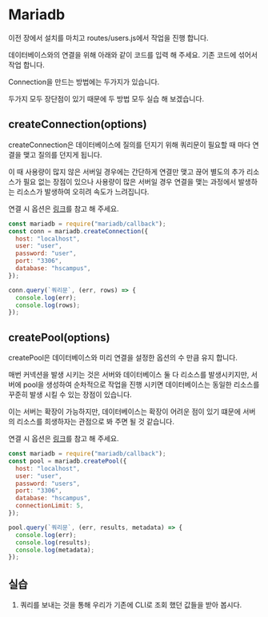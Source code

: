 # Mariadb

이전 장에서 설치를 마치고 routes/users.js에서 작업을 진행 합니다.

데이터베이스와의 연결을 위해 아래와 같이 코드를 입력 해 주세요. 기존 코드에 섞어서 작업 합니다.

Connection을 만드는 방법에는 두가지가 있습니다.

두가지 모두 장단점이 있기 때문에 두 방법 모두 실습 해 보겠습니다.

## createConnection(options)

createConnection은 데이터베이스에 질의를 던지기 위해 쿼리문이 필요할 때 마다 연결을 맺고 질의를 던지게 됩니다.

이 때 사용량이 많지 않은 서버일 경우에는 간단하게 연결만 맺고 끊어 별도의 추가 리소스가 필요 없는 장점이 있으나 사용량이 많은 서버일 경우 연결을 맺는 과정에서 발생하는 리소스가 발생하여 오히려 속도가 느려집니다.

연결 시 옵션은 [링크](https://github.com/mariadb-corporation/mariadb-connector-nodejs/blob/master/documentation/callback-api.md#connection-options)를 참고 해 주세요.

```javascript
const mariadb = require("mariadb/callback");
const conn = mariadb.createConnection({
  host: "localhost",
  user: "user",
  password: "user",
  port: "3306",
  database: "hscampus",
});

conn.query(`쿼리문`, (err, rows) => {
  console.log(err);
  console.log(rows);
});
```

## createPool(options)

createPool은 데이터베이스와 미리 연결을 설정한 옵션의 수 만큼 유지 합니다.

매번 커넥션을 발생 시키는 것은 서버와 데이터베이스 둘 다 리소스를 발생시키지만, 서버에 pool을 생성하여 순차적으로 작업을 진행 시키면 데이터베이스는 동일한 리소스를 꾸준히 발생 시킬 수 있는 장점이 있습니다.

이는 서버는 확장이 가능하지만, 데이터베이스는 확장이 어려운 점이 있기 떄문에 서버의 리소스를 희생하자는 관점으로 봐 주면 될 것 같습니다.

연결 시 옵션은 [링크](https://github.com/mariadb-corporation/mariadb-connector-nodejs/blob/master/documentation/callback-api.md#pool-options)를 참고 해 주세요.

```javascript
const mariadb = require("mariadb/callback");
const pool = mariadb.createPool({
  host: "localhost",
  user: "user",
  password: "users",
  port: "3306",
  database: "hscampus",
  connectionLimit: 5,
});

pool.query(`쿼리문`, (err, results, metadata) => {
  console.log(err);
  console.log(results);
  console.log(metadata);
});
```

## 실습

1. 쿼리를 보내는 것을 통해 우리가 기존에 CLI로 조회 했던 값들을 받아 봅시다.
